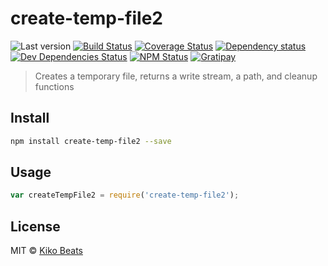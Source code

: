 # create-temp-file2


![Last version](https://img.shields.io/github/tag/Kikobeats/create-temp-file2.svg?style=flat-square)
[![Build Status](http://img.shields.io/travis/Kikobeats/create-temp-file2/master.svg?style=flat-square)](https://travis-ci.org/Kikobeats/create-temp-file2)
[![Coverage Status](http://img.shields.io/coveralls/Kikobeats/create-temp-file2/master.svg?style=flat-square)](https://coveralls.io/r/Kikobeats/create-temp-file2?branch=master)
[![Dependency status](http://img.shields.io/david/Kikobeats/create-temp-file2.svg?style=flat-square)](https://david-dm.org/Kikobeats/create-temp-file2)
[![Dev Dependencies Status](http://img.shields.io/david/dev/Kikobeats/create-temp-file2.svg?style=flat-square)](https://david-dm.org/Kikobeats/create-temp-file2#info=devDependencies)
[![NPM Status](http://img.shields.io/npm/dm/create-temp-file2.svg?style=flat-square)](https://www.npmjs.org/package/create-temp-file2)
[![Gratipay](https://img.shields.io/gratipay/Kikobeats.svg?style=flat-square)](https://gratipay.com/~Kikobeats/)

> Creates a temporary file, returns a write stream, a path, and cleanup functions

## Install

```bash
npm install create-temp-file2 --save
```

## Usage

```js
var createTempFile2 = require('create-temp-file2');
```

## License

MIT © [Kiko Beats](http://www.kikobeats.com)
